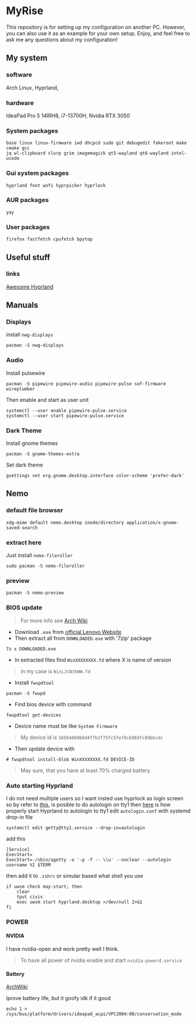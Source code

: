 # MyRise
This repository is for setting up my configuration on another PC.
However, you can also use it as an example for your own setup.
Enjoy, and feel free to ask me any questions about my configuration!

## My system
### software
Arch Linux, Hyprland,
### hardware
IdeaPad Pro 5 14IRH8, i7-13700H, Nvidia RTX 3050
### System packages
```
base linux linux-firmware iwd dhcpcd sudo git debugedit fakeroot make cmake gcc
jq wl-clipboard slurp grim imagemagick qt5-wayland qt6-wayland intel-ucode
```
### Gui system packages
```
hyprland foot wofi hyprpicker hyprlock
```
### AUR packages
```
yay
```
### User packages
```
firefox fastfetch cpufetch bpytop
```
## Useful stuff
### links
  [Awesome Hyprland](https://github.com/hyprland-community/awesome-hyprland?tab=readme-ov-file#awesome-hyprland)

## Manuals
### Displays
install `nwg-displays`
```console
pacman -S nwg-displays
```
### Audio
Install pulsewire
```console
pacman -S pipewire pipewire-audio pipewire-pulse sof-firmware wireplumber
```
Then enable and start as user unit
```console
systemctl --user enable pipewire-pulse.service
systemctl --user start pipewire-pulse.service
```
### Dark Theme
Install gnome themes
```console
pacman -S gnome-themes-extra
```
Set dark theme
```console
gsettings set org.gnome.desktop.interface color-scheme 'prefer-dark'
```
## Nemo
### default file browser
```console
xdg-mime default nemo.desktop inode/directory application/x-gnome-saved-search
```
### extract here
Just install `nemo-fileroller`
```console
sudo pacman -S nemo-fileroller
```
### preview
```console
pacman -S nemo-preview
```
### BIOS update
> For more info see [Arch Wiki](https://wiki.archlinux.org/title/Flashing_BIOS_from_Linux#Lenovo)
- Download `.exe` from [official Lenovo Website](https://pcsupport.lenovo.com/cz/cs/products/laptops-and-netbooks/5-series/ideapad-pro-5-14irh8/downloads/driver-list/component?name=BIOS%2FUEFI&id=5AC6A815-321D-440E-8833-B07A93E0428C)
- Then extract all from `DOWNLOADED.exe` with '7zip' package
```console
7z x DOWNLOADED.exe
```
- In extracted files find `WinXXXXXXXX.fd` where X is name of version
> In my case is `WinLJCN35WW.fd`
- Install `fwupdtool`
```console
pacman -S fwupd
```
- Find bios device with command
```console
fwupdtool get-devices
```
- Device name must be like `System Firmware`
> My device id is `1656480966d4f7b2f75fc5fef0c6969fc89bbcdc`
- Then update device with
```console
# fwupdtool install-blob WinXXXXXXXX.fd DEVICE-ID
```
> May sure, that you have at least 70% charged battery
### Auto starting Hyprland
I do not need multiple users so I want insted use hyprlock as login screen
so by refer to [this](https://wiki.archlinux.org/title/Getty#Virtual_console), is posible to do autologin on tty1
then [here](https://wiki.hyprland.org/Useful-Utilities/Systemd-start/#in-tty) is how properly start Hyprland
to autologin to tty1
edit `autologin.conf` with systemd drop-in file
```console
systemctl edit getty@tty1.service --drop-in=autologin
```
add this
```
[Service]
ExecStart=
ExecStart=-/sbin/agetty -o '-p -f -- \\u' --noclear --autologin username %I $TERM
```
then add it to `.zshrc` or simular based what shell you use
```
if uwsm check may-start; then
	clear
	tput civis
    exec uwsm start hyprland.desktop >/dev/null 2>&1
fi
```
### POWER
#### NVIDIA
I have nvidia-open and work pretty well I think.
> To have all power of nvidia enable and start `nvidia-powerd.service`

#### Battery
[ArchWiki](https://wiki.archlinux.org/title/Laptop/Lenovo#Lenovo)

Iprove battery life, but it goofy idk if it good
```console
echo 1 > /sys/bus/platform/drivers/ideapad_acpi/VPC2004:00/conservation_mode
```
